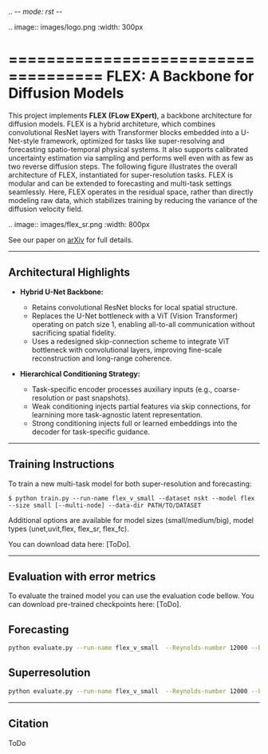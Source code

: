 .. -*- mode: rst -*-

.. image:: images/logo.png
    :width: 300px

====================================
FLEX: A Backbone for Diffusion Models
====================================

This project implements **FLEX (FLow EXpert)**, a backbone architecture for diffusion models. FLEX is a hybrid architeture, which combines convolutional ResNet layers with Transformer blocks embedded into a U-Net-style framework, optimized for tasks like super-resolving and forecasting spatio-temporal physical systems. It also supports calibrated uncertainty estimation via sampling and performs well even with as few as two reverse diffusion steps. The following figure illustrates the overall architecture of FLEX, instantiated for super-resolution tasks. FLEX is modular and can be extended to forecasting and multi-task settings seamlessly. Here, FLEX operates in the residual space, rather than directly modeling raw data, which stabilizes training by reducing the variance of the diffusion velocity field.

.. image:: images/flex_sr.png
    :width: 800px

See our paper on [arXiv](https://arxiv.org/abs/xxxx.xxxxx) for full details.

---------------------------
Architectural Highlights
---------------------------

- **Hybrid U-Net Backbone:**

  - Retains convolutional ResNet blocks for local spatial structure.
  - Replaces the U-Net bottleneck with a ViT (Vision Transformer) operating on patch size 1, enabling all-to-all communication without sacrificing spatial fidelity.
  - Uses a redesigned skip-connection scheme to integrate ViT bottleneck with convolutional layers, improving fine-scale reconstruction and long-range coherence.

- **Hierarchical Conditioning Strategy:**

  - Task-specific encoder processes auxiliary inputs (e.g., coarse-resolution or past snapshots).
  - Weak conditioning injects partial features via skip connections, for learnining more task-agnostic latent representation.
  - Strong conditioning injects full or learned embeddings into the decoder for task-specific guidance.


-----------------------------
Training Instructions
-----------------------------

To train a new multi-task model for both super-resolution and forecasting:


    $ python train.py --run-name flex_v_small --dataset nskt --model flex --size small [--multi-node] --data-dir PATH/TO/DATASET


Additional options are available for model sizes (small/medium/big), model types (unet,uvit,flex, flex_sr, flex_fc).

You can download data here: [ToDo].

---------------------------
Evaluation with error metrics
---------------------------
To evaluate the trained model you can use the evaluation code bellow. You can download pre-trained checkpoints here: [ToDo].

Forecasting
-----------

```bash
python evaluate.py --run-name flex_v_small  --Reynolds-number 12000 --batch-size 32  --horizon 10  --diffusion-steps 2 --model flex  --ensemb-size 1 --size small
```

Superresolution
---------------

```bash
python evaluate.py --run-name flex_v_small  --Reynolds-number 12000 --batch-size 32  --diffusion-steps 2 --model flex  --ensemb-size 1 --size small --superres
```



---------------------------
Citation
---------------------------

ToDo